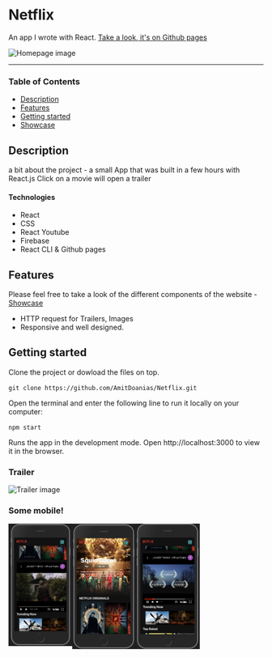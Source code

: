 
# Netflix
An app I wrote with React.
[Take a look, it's on Github pages](https://github.com/AmitDoanias/Netflix "Github pages link")

![Homepage image](src/assets/imgs/home-dekstop.png "Homepage image")
___

### Table of Contents
- [Description](#description)
- [Features](#features)
- [Getting started](#getting-started)
- [Showcase](#showcase)

## Description
a bit about the project - a small App that was built in a few hours with React.js
Click on a movie will open a trailer 
#### Technologies

- React
- CSS
- React Youtube
- Firebase
- React CLI & Github pages

## Features
Please feel free to take a look of the different components of the website - [Showcase](#showcase)

- HTTP request for Trailers, Images
- Responsive and well designed.

## Getting started
Clone the project or dowload the files on top.
```
git clone https://github.com/AmitDoanias/Netflix.git
```
Open the terminal and enter the following line to run it locally on your computer:
```
npm start
```
Runs the app in the development mode.
Open http://localhost:3000 to view it in the browser.

### Trailer
![Trailer image](src/assets/imgs/trailer-dekstop.png "Trailer")
### Some mobile!
<img src="src/assets/imgs/trailer-mobile.png" width="25%" style="float: left"/><img src="src/assets/imgs/home-mobile.png" width="25%" style="float: left;"/><img src="src/assets/imgs/trailer-mobile1.png" width="25%" style="float: left;"/>

